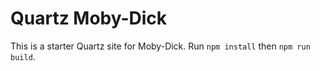 # Quartz Moby-Dick

This is a starter Quartz site for Moby-Dick. Run `npm install` then `npm run build`.